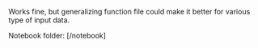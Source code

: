 Works fine, but generalizing function file could make it better for various type of input data.

Notebook folder: [/notebook]